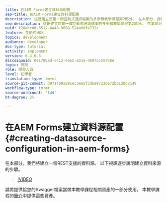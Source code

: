 ```yaml
---
title: 在AEM Forms建立資料源配置
seo-title: 在AEM Forms建立資料源配置
description: 這是建立您第一個互動式通訊檔案的多步驟教學課程第2部分。 在本部分，我們將建立一個REST支援的資料源。  以下視訊逐步說明建立資料來源的步驟。
seo-description: 這是建立您第一個互動式通訊檔案的多步驟教學課程第2部分。 在本部分，我們將建立一個REST支援的資料源。  以下視訊逐步說明建立資料來源的步驟。
uuid: f20abc8d-3512-4a48-9688-524a0dfe732c
feature: 互動式通訊
topics: development
audience: developer
doc-type: tutorial
activity: implement
version: 6.4,6.5
discoiquuid: 0e1760ad-c412-4a55-a51a-d0875c55768e
topic: 開發
role: 開發人員
level: 初學者
translation-type: tm+mt
source-git-commit: d9714b9a291ec3ee5f3dba9723de72bb120d2149
workflow-type: tm+mt
source-wordcount: '144'
ht-degree: 2%

---
```



# 在AEM Forms建立資料源配置{#creating-datasource-configuration-in-aem-forms}

在本部分，我們將建立一個REST支援的資料源。  以下視訊逐步說明建立資料來源的步驟。

>[!VIDEO](https://video.tv.adobe.com/v/22344/?quality=9&learn=on)

請將提供給您的Swagger檔案當做本教學課程相關資產的一部分使用。 本教學課程的[簡介](introduction.md)中提供這些資產。
